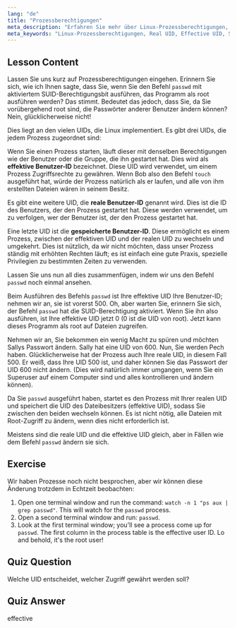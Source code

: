 ```yaml
---
lang: "de"
title: "Prozessberechtigungen"
meta_description: "Erfahren Sie mehr über Linux-Prozessberechtigungen, einschließlich Real-, Effective- und Saved-User-IDs. Verstehen Sie, wie UIDs die Sicherheit und Befehlsausführung beeinflussen. Beginnen Sie noch heute mit dem Lernen!"
meta_keywords: "Linux-Prozessberechtigungen, Real UID, Effective UID, Saved UID, Linux-Sicherheit, passwd-Befehl, Linux-Tutorial, Linux für Anfänger"
---
```


## Lesson Content

Lassen Sie uns kurz auf Prozessberechtigungen eingehen. Erinnern Sie sich, wie ich Ihnen sagte, dass Sie, wenn Sie den Befehl `passwd` mit aktiviertem SUID-Berechtigungsbit ausführen, das Programm als root ausführen werden? Das stimmt. Bedeutet das jedoch, dass Sie, da Sie vorübergehend root sind, die Passwörter anderer Benutzer ändern können? Nein, glücklicherweise nicht!

Dies liegt an den vielen UIDs, die Linux implementiert. Es gibt drei UIDs, die jedem Prozess zugeordnet sind:

Wenn Sie einen Prozess starten, läuft dieser mit denselben Berechtigungen wie der Benutzer oder die Gruppe, die ihn gestartet hat. Dies wird als **effektive Benutzer-ID** bezeichnet. Diese UID wird verwendet, um einem Prozess Zugriffsrechte zu gewähren. Wenn Bob also den Befehl `touch` ausgeführt hat, würde der Prozess natürlich als er laufen, und alle von ihm erstellten Dateien wären in seinem Besitz.

Es gibt eine weitere UID, die **reale Benutzer-ID** genannt wird. Dies ist die ID des Benutzers, der den Prozess gestartet hat. Diese werden verwendet, um zu verfolgen, wer der Benutzer ist, der den Prozess gestartet hat.

Eine letzte UID ist die **gespeicherte Benutzer-ID**. Diese ermöglicht es einem Prozess, zwischen der effektiven UID und der realen UID zu wechseln und umgekehrt. Dies ist nützlich, da wir nicht möchten, dass unser Prozess ständig mit erhöhten Rechten läuft; es ist einfach eine gute Praxis, spezielle Privilegien zu bestimmten Zeiten zu verwenden.

Lassen Sie uns nun all dies zusammenfügen, indem wir uns den Befehl `passwd` noch einmal ansehen.

Beim Ausführen des Befehls `passwd` ist Ihre effektive UID Ihre Benutzer-ID; nehmen wir an, sie ist vorerst 500. Oh, aber warten Sie, erinnern Sie sich, der Befehl `passwd` hat die SUID-Berechtigung aktiviert. Wenn Sie ihn also ausführen, ist Ihre effektive UID jetzt 0 (0 ist die UID von root). Jetzt kann dieses Programm als root auf Dateien zugreifen.

Nehmen wir an, Sie bekommen ein wenig Macht zu spüren und möchten Sallys Passwort ändern. Sally hat eine UID von 600. Nun, Sie werden Pech haben. Glücklicherweise hat der Prozess auch Ihre reale UID, in diesem Fall 500. Er weiß, dass Ihre UID 500 ist, und daher können Sie das Passwort der UID 600 nicht ändern. (Dies wird natürlich immer umgangen, wenn Sie ein Superuser auf einem Computer sind und alles kontrollieren und ändern können).

Da Sie `passwd` ausgeführt haben, startet es den Prozess mit Ihrer realen UID und speichert die UID des Dateibesitzers (effektive UID), sodass Sie zwischen den beiden wechseln können. Es ist nicht nötig, alle Dateien mit Root-Zugriff zu ändern, wenn dies nicht erforderlich ist.

Meistens sind die reale UID und die effektive UID gleich, aber in Fällen wie dem Befehl `passwd` ändern sie sich.

## Exercise

Wir haben Prozesse noch nicht besprochen, aber wir können diese Änderung trotzdem in Echtzeit beobachten:

1. Open one terminal window and run the command: `watch -n 1 "ps aux | grep passwd"`. This will watch for the `passwd` process.
2. Open a second terminal window and run: `passwd`.
3. Look at the first terminal window; you'll see a process come up for `passwd`. The first column in the process table is the effective user ID. Lo and behold, it's the root user!

## Quiz Question

Welche UID entscheidet, welcher Zugriff gewährt werden soll?

## Quiz Answer

effective
